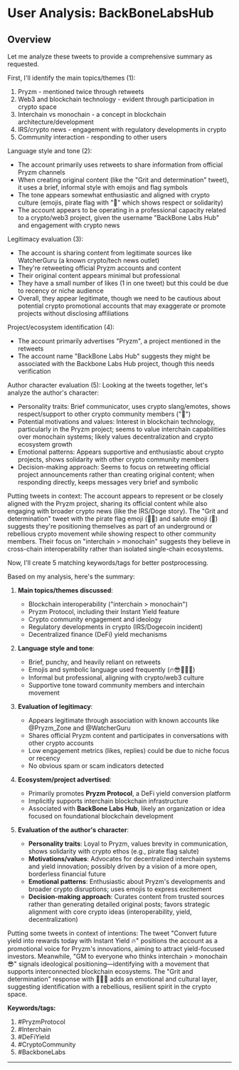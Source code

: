 # User Analysis: BackBoneLabsHub

## Overview

<think>
Let me analyze these tweets to provide a comprehensive summary as requested.

First, I'll identify the main topics/themes (1):
1. Pryzm - mentioned twice through retweets
2. Web3 and blockchain technology - evident through participation in crypto space
3. Interchain vs monochain - a concept in blockchain architecture/development
4. IRS/crypto news - engagement with regulatory developments in crypto
5. Community interaction - responding to other users

Language style and tone (2):
- The account primarily uses retweets to share information from official Pryzm channels
- When creating original content (like the "Grit and determination" tweet), it uses a brief, informal style with emojis and flag symbols
- The tone appears somewhat enthusiastic and aligned with crypto culture (emojis, pirate flag with "🫡" which shows respect or solidarity)
- The account appears to be operating in a professional capacity related to a crypto/web3 project, given the username "BackBone Labs Hub" and engagement with crypto news

Legitimacy evaluation (3):
- The account is sharing content from legitimate sources like WatcherGuru (a known crypto/tech news outlet)
- They're retweeting official Pryzm accounts and content
- Their original content appears minimal but professional
- They have a small number of likes (1 in one tweet) but this could be due to recency or niche audience
- Overall, they appear legitimate, though we need to be cautious about potential crypto promotional accounts that may exaggerate or promote projects without disclosing affiliations

Project/ecosystem identification (4):
- The account primarily advertises "Pryzm", a project mentioned in the retweets
- The account name "BackBone Labs Hub" suggests they might be associated with the Backbone Labs Hub project, though this needs verification

Author character evaluation (5):
Looking at the tweets together, let's analyze the author's character:
- Personality traits: Brief communicator, uses crypto slang/emotes, shows respect/support to other crypto community members ("🫡")
- Potential motivations and values: Interest in blockchain technology, particularly in the Pryzm project; seems to value interchain capabilities over monochain systems; likely values decentralization and crypto ecosystem growth
- Emotional patterns: Appears supportive and enthusiastic about crypto projects, shows solidarity with other crypto community members
- Decision-making approach: Seems to focus on retweeting official project announcements rather than creating original content; when responding directly, keeps messages very brief and symbolic

Putting tweets in context:
The account appears to represent or be closely aligned with the Pryzm project, sharing its official content while also engaging with broader crypto news (like the IRS/Doge story). The "Grit and determination" tweet with the pirate flag emoji (🏴‍☠️) and salute emoji (🫡) suggests they're positioning themselves as part of an underground or rebellious crypto movement while showing respect to other community members. Their focus on "interchain > monochain" suggests they believe in cross-chain interoperability rather than isolated single-chain ecosystems.

Now, I'll create 5 matching keywords/tags for better postprocessing.

Based on my analysis, here's the summary:
</think>

1. **Main topics/themes discussed**: 
   - Blockchain interoperability ("interchain > monochain")
   - Pryzm Protocol, including their Instant Yield feature
   - Crypto community engagement and ideology
   - Regulatory developments in crypto (IRS/Dogecoin incident)
   - Decentralized finance (DeFi) yield mechanisms

2. **Language style and tone**:
   - Brief, punchy, and heavily reliant on retweets
   - Emojis and symbolic language used frequently (🔥😎🏴‍☠️🫡)
   - Informal but professional, aligning with crypto/web3 culture
   - Supportive tone toward community members and interchain movement

3. **Evaluation of legitimacy**:
   - Appears legitimate through association with known accounts like @Pryzm_Zone and @WatcherGuru
   - Shares official Pryzm content and participates in conversations with other crypto accounts
   - Low engagement metrics (likes, replies) could be due to niche focus or recency
   - No obvious spam or scam indicators detected

4. **Ecosystem/project advertised**:
   - Primarily promotes **Pryzm Protocol**, a DeFi yield conversion platform
   - Implicitly supports interchain blockchain infrastructure
   - Associated with **BackBone Labs Hub**, likely an organization or idea focused on foundational blockchain development

5. **Evaluation of the author's character**:
   - **Personality traits**: Loyal to Pryzm, values brevity in communication, shows solidarity with crypto ethos (e.g., pirate flag salute)
   - **Motivations/values**: Advocates for decentralized interchain systems and yield innovation; possibly driven by a vision of a more open, borderless financial future
   - **Emotional patterns**: Enthusiastic about Pryzm's developments and broader crypto disruptions; uses emojis to express excitement
   - **Decision-making approach**: Curates content from trusted sources rather than generating detailed original posts; favors strategic alignment with core crypto ideas (interoperability, yield, decentralization)

Putting some tweets in context of intentions:
The tweet "Convert future yield into rewards today with Instant Yield 🔥" positions the account as a promotional voice for Pryzm's innovations, aiming to attract yield-focused investors. Meanwhile, "GM to everyone who thinks interchain > monochain 😎" signals ideological positioning—identifying with a movement that supports interconnected blockchain ecosystems. The "Grit and determination" response with 🏴‍☠️🫡 adds an emotional and cultural layer, suggesting identification with a rebellious, resilient spirit in the crypto space.

**Keywords/tags:**
1. #PryzmProtocol
2. #Interchain
3. #DeFiYield
4. #CryptoCommunity
5. #BackboneLabs
---
